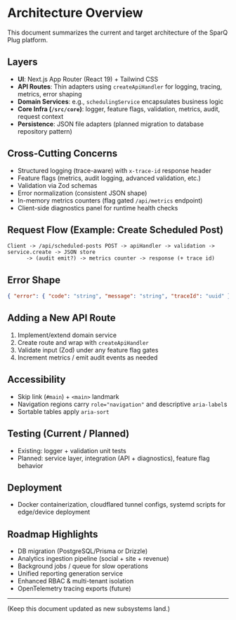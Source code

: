 # Architecture Overview

This document summarizes the current and target architecture of the SparQ Plug platform.

## Layers

- **UI**: Next.js App Router (React 19) + Tailwind CSS
- **API Routes**: Thin adapters using `createApiHandler` for logging, tracing, metrics, error shaping
- **Domain Services**: e.g., `schedulingService` encapsulates business logic
- **Core Infra (`/src/core`)**: logger, feature flags, validation, metrics, audit, request context
- **Persistence**: JSON file adapters (planned migration to database repository pattern)

## Cross-Cutting Concerns

- Structured logging (trace-aware) with `x-trace-id` response header
- Feature flags (metrics, audit logging, advanced validation, etc.)
- Validation via Zod schemas
- Error normalization (consistent JSON shape)
- In-memory metrics counters (flag gated `/api/metrics` endpoint)
- Client-side diagnostics panel for runtime health checks

## Request Flow (Example: Create Scheduled Post)

```text
Client -> /api/scheduled-posts POST -> apiHandler -> validation -> service.create -> JSON store
      -> (audit emit?) -> metrics counter -> response (+ trace id)
```

## Error Shape

```json
{ "error": { "code": "string", "message": "string", "traceId": "uuid" } }
```

## Adding a New API Route

1. Implement/extend domain service
2. Create route and wrap with `createApiHandler`
3. Validate input (Zod) under any feature flag gates
4. Increment metrics / emit audit events as needed

## Accessibility

- Skip link (`#main`) + `<main>` landmark
- Navigation regions carry `role="navigation"` and descriptive `aria-label`s
- Sortable tables apply `aria-sort`

## Testing (Current / Planned)

- Existing: logger + validation unit tests
- Planned: service layer, integration (API + diagnostics), feature flag behavior

## Deployment

- Docker containerization, cloudflared tunnel configs, systemd scripts for edge/device deployment

## Roadmap Highlights

- DB migration (PostgreSQL/Prisma or Drizzle)
- Analytics ingestion pipeline (social + site + revenue)
- Background jobs / queue for slow operations
- Unified reporting generation service
- Enhanced RBAC & multi-tenant isolation
- OpenTelemetry tracing exports (future)

---

(Keep this document updated as new subsystems land.)

